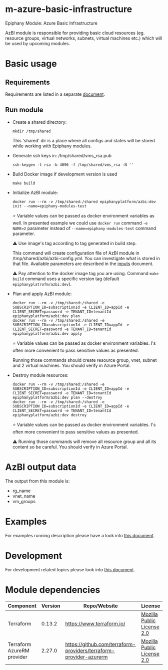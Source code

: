 # m-azure-basic-infrastructure

Epiphany Module: Azure Basic Infrastructure

AzBI module is responsible for providing basic cloud resources (eg. resource groups, virtual networks, subnets, virtual
machines etc.) which will be used by upcoming modules.

# Basic usage

## Requirements

Requirements are listed in a separate [document](docs/REQUIREMENTS.md).

## Run module

* Create a shared directory:

  ```shell
  mkdir /tmp/shared
  ```

  This 'shared' dir is a place where all configs and states will be stored while working with Epiphany modules.

* Generate ssh keys in: /tmp/shared/vms_rsa.pub

  ```shell
  ssh-keygen -t rsa -b 4096 -f /tmp/shared/vms_rsa -N ''
  ```

* Build Docker image if development version is used

  ```shell
  make build
  ```

* Initialize AzBI module:

  ```shell
  docker run --rm -v /tmp/shared:/shared epiphanyplatform/azbi:dev init --name=epiphany-modules-test
  ```

  :star: Variable values can be passed as docker environment variables as well. In presented example we could
  use `docker run` command `-e NAME=2` parameter instead of `--name=epiphany-modules-test` command parameter.

  :warning: Use image's tag according to tag generated in build step.

  This command will create configuration file of AzBI module in /tmp/shared/azbi/azbi-config.yml. You can investigate
  what is stored in that file. Available parameters are described in the [inputs](docs/INPUTS.adoc) document.

  :warning: Pay attention to the docker image tag you are using. Command `make build` command uses a specific version
  tag (default `epiphanyplatrofm/azbi:dev`).

* Plan and apply AzBI module:

  ```shell
  docker run --rm -v /tmp/shared:/shared -e SUBSCRIPTION_ID=subscriptionId -e CLIENT_ID=appId -e CLIENT_SECRET=password -e TENANT_ID=tenantId epiphanyplatform/azbi:dev plan
  docker run --rm -v /tmp/shared:/shared -e SUBSCRIPTION_ID=subscriptionId -e CLIENT_ID=appId -e CLIENT_SECRET=password -e TENANT_ID=tenantId epiphanyplatform/azbi:dev apply
  ```
  :star: Variable values can be passed as docker environment variables. I's often more convenient to pass sensitive
  values as presented.

  Running those commands should create resource group, vnet, subnet and 2 virtual machines. You should verify in Azure
  Portal.

* Destroy module resources:

  ```shell
  docker run --rm -v /tmp/shared:/shared -e SUBSCRIPTION_ID=subscriptionId -e CLIENT_ID=appId -e CLIENT_SECRET=password -e TENANT_ID=tenantId epiphanyplatform/azbi:dev plan --destroy
  docker run --rm -v /tmp/shared:/shared -e SUBSCRIPTION_ID=subscriptionId -e CLIENT_ID=appId -e CLIENT_SECRET=password -e TENANT_ID=tenantId epiphanyplatform/azbi:dev destroy
  ```
  :star: Variable values can be passed as docker environment variables. I's often more convenient to pass sensitive values as presented.
  
  :warning: Running those commands will remove all resource group and all its content so be careful. You should verify in Azure Portal.

# AzBI output data

The output from this module is:

* rg_name
* vnet_name
* vm_groups

# Examples

For examples running description please have a look into [this document](docs/EXAMPLES.md).

# Development

For development related topics please look into [this document](docs/DEVELOPMENT.md).

# Module dependencies

| Component                 | Version | Repo/Website                                          | License                                                           |
| ------------------------- | ------- | ----------------------------------------------------- | ----------------------------------------------------------------- |
| Terraform                 | 0.13.2  | https://www.terraform.io/                             | [Mozilla Public License 2.0](https://github.com/hashicorp/terraform/blob/master/LICENSE) |
| Terraform AzureRM provider | 2.27.0 | https://github.com/terraform-providers/terraform-provider-azurerm | [Mozilla Public License 2.0](https://github.com/terraform-providers/terraform-provider-azurerm/blob/master/LICENSE) |
